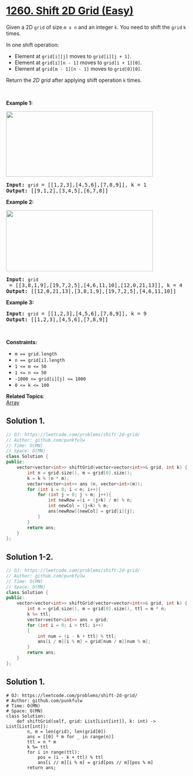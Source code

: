 # [1260. Shift 2D Grid (Easy)](https://leetcode.com/problems/shift-2d-grid/)

<p>Given a 2D <code>grid</code> of size <code>m x n</code>&nbsp;and an integer <code>k</code>. You need to shift the <code>grid</code>&nbsp;<code>k</code> times.</p>

<p>In one shift operation:</p>

<ul>
	<li>Element at <code>grid[i][j]</code> moves to <code>grid[i][j + 1]</code>.</li>
	<li>Element at <code>grid[i][n - 1]</code> moves to <code>grid[i + 1][0]</code>.</li>
	<li>Element at <code>grid[m&nbsp;- 1][n - 1]</code> moves to <code>grid[0][0]</code>.</li>
</ul>

<p>Return the <em>2D grid</em> after applying shift operation <code>k</code> times.</p>

<p>&nbsp;</p>
<p><strong>Example 1:</strong></p>
<img alt="" src="https://assets.leetcode.com/uploads/2019/11/05/e1.png" style="width: 400px; height: 178px;">
<pre><strong>Input:</strong> <code>grid</code> = [[1,2,3],[4,5,6],[7,8,9]], k = 1
<strong>Output:</strong> [[9,1,2],[3,4,5],[6,7,8]]
</pre>

<p><strong>Example 2:</strong></p>
<img alt="" src="https://assets.leetcode.com/uploads/2019/11/05/e2.png" style="width: 400px; height: 166px;">
<pre><strong>Input:</strong> <code>grid</code> = [[3,8,1,9],[19,7,2,5],[4,6,11,10],[12,0,21,13]], k = 4
<strong>Output:</strong> [[12,0,21,13],[3,8,1,9],[19,7,2,5],[4,6,11,10]]
</pre>

<p><strong>Example 3:</strong></p>

<pre><strong>Input:</strong> <code>grid</code> = [[1,2,3],[4,5,6],[7,8,9]], k = 9
<strong>Output:</strong> [[1,2,3],[4,5,6],[7,8,9]]
</pre>

<p>&nbsp;</p>
<p><strong>Constraints:</strong></p>

<ul>
	<li><code>m ==&nbsp;grid.length</code></li>
	<li><code>n ==&nbsp;grid[i].length</code></li>
	<li><code>1 &lt;= m &lt;= 50</code></li>
	<li><code>1 &lt;= n &lt;= 50</code></li>
	<li><code>-1000 &lt;= grid[i][j] &lt;= 1000</code></li>
	<li><code>0 &lt;= k &lt;= 100</code></li>
</ul>


**Related Topics**:  
[Array](https://leetcode.com/tag/array/)

## Solution 1.

```cpp
// OJ: https://leetcode.com/problems/shift-2d-grid/
// Author: github.com/punkfulw
// Time: O(MN)
// Space: O(MN)
class Solution {
public:
    vector<vector<int>> shiftGrid(vector<vector<int>>& grid, int k) {
        int n = grid.size(), m = grid[0].size();
        k = k % (n * m);
        vector<vector<int>> ans (n, vector<int>(m));
        for (int i = 0; i < n; i++){
            for (int j = 0; j < m; j++){
                int newRow =(i + (j+k) / m) % n;
                int newCol = (j+k) % m;
                ans[newRow][newCol] = grid[i][j];
            }
        }
        return ans;
    }
};
```

## Solution 1-2.

```cpp
// OJ: https://leetcode.com/problems/shift-2d-grid/
// Author: github.com/punkfulw
// Time: O(MN)
// Space: O(MN)
class Solution {
public:
    vector<vector<int>> shiftGrid(vector<vector<int>>& grid, int k) {
        int n = grid.size(), m = grid[0].size(), ttl = m * n;
        k %= ttl;
        vector<vector<int>> ans = grid;
        for (int i = 0; i < ttl; i++)
        {
            int num = (i - k + ttl) % ttl;
            ans[i / m][i % m] = grid[num / m][num % m];
        }
        return ans;
    }
};
```

## Solution 1.

```python3
# OJ: https://leetcode.com/problems/shift-2d-grid/
# Author: github.com/punkfulw
# Time: O(MN)
# Space: O(MN)
class Solution:
    def shiftGrid(self, grid: List[List[int]], k: int) -> List[List[int]]:
        n, m = len(grid), len(grid[0])
        ans = [[0] * m for _ in range(n)]
        ttl = n * m
        k %= ttl
        for i in range(ttl):
            pos = (i - k + ttl) % ttl
            ans[i // m][i % m] = grid[pos // m][pos % m]
        return ans;
```
